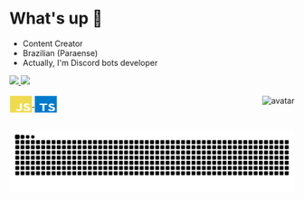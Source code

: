 # What's up 👋
- Content Creator
- Brazilian (Paraense)
- Actually, I'm Discord bots developer
<div>
  <a href="https://github.com/Levi0100">
  <img height="180em" src="https://github-readme-stats.vercel.app/api?username=Levi0100&show_icons=true&theme=dracula&include_all_commits=true&count_private=true"/>
  <img height="180em" src="https://github-readme-stats.vercel.app/api/top-langs/?username=Levi0100&layout=compact&langs_count=16&theme=dracula"/>
</div>
  
<div style="display: inline_block"><br>
  <img align="center" alt="js" height="30" width="40" src="https://raw.githubusercontent.com/devicons/devicon/master/icons/javascript/javascript-plain.svg">
    <img align="center" alt="ts" height="30" width="40" src="https://raw.githubusercontent.com/devicons/devicon/master/icons/typescript/typescript-plain.svg">
  <img align="right" alt="avatar" src="https://cdn.discordapp.com/avatars/441932495693414410/d96c4ebb65e64f68e9df2bc6d9564802.png?size=128">
</div>
  
  ##
  
  ![Snake animation](https://github.com/Levi0100/Levi0100/blob/output/github-contribution-grid-snake.svg)
